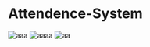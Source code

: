 # Attendence-System
![aaa](https://user-images.githubusercontent.com/84792579/213929686-e912ada7-8848-45c6-915a-9b98806b2b9c.jpg)
![aaaa](https://user-images.githubusercontent.com/84792579/213929693-7255e727-206f-4c68-b6dd-94ee7e6d5218.jpg)
![aa](https://user-images.githubusercontent.com/84792579/213929669-4416132d-28af-450b-aee7-79d1a1f33ff0.jpg)
